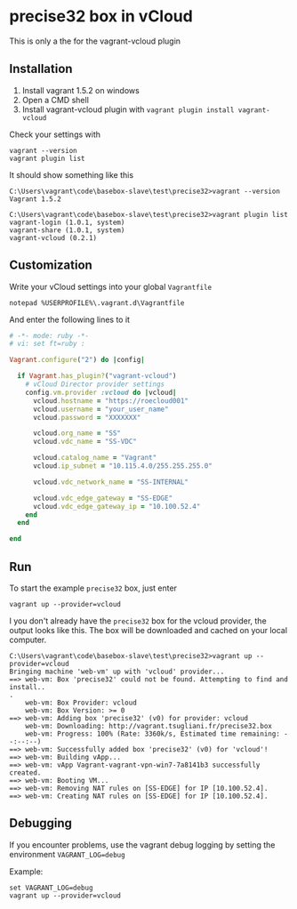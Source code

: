 # precise32 box in vCloud
This is only a the for the vagrant-vcloud plugin

## Installation
1. Install vagrant 1.5.2 on windows
2. Open a CMD shell
3. Install vagrant-vcloud plugin with `vagrant plugin install vagrant-vcloud`

Check your settings with

```
vagrant --version
vagrant plugin list
```

It should show something like this

```
C:\Users\vagrant\code\basebox-slave\test\precise32>vagrant --version
Vagrant 1.5.2

C:\Users\vagrant\code\basebox-slave\test\precise32>vagrant plugin list
vagrant-login (1.0.1, system)
vagrant-share (1.0.1, system)
vagrant-vcloud (0.2.1)
```


## Customization
Write your vCloud settings into your global `Vagrantfile`

```
notepad %USERPROFILE%\.vagrant.d\Vagrantfile
```

And enter the following lines to it

```ruby
# -*- mode: ruby -*-
# vi: set ft=ruby :

Vagrant.configure("2") do |config|

  if Vagrant.has_plugin?("vagrant-vcloud")
    # vCloud Director provider settings
    config.vm.provider :vcloud do |vcloud|
      vcloud.hostname = "https://roecloud001"
      vcloud.username = "your_user_name"
      vcloud.password = "XXXXXXX"

      vcloud.org_name = "SS"
      vcloud.vdc_name = "SS-VDC"

      vcloud.catalog_name = "Vagrant"
      vcloud.ip_subnet = "10.115.4.0/255.255.255.0"

      vcloud.vdc_network_name = "SS-INTERNAL"

      vcloud.vdc_edge_gateway = "SS-EDGE"
      vcloud.vdc_edge_gateway_ip = "10.100.52.4"
    end
  end

end
```


## Run
To start the example `precise32` box, just enter

```
vagrant up --provider=vcloud
```

I you don't already have the `precise32` box for the vcloud provider, the output looks like this.
The box will be downloaded and cached on your local computer.

```
C:\Users\vagrant\code\basebox-slave\test\precise32>vagrant up --provider=vcloud
Bringing machine 'web-vm' up with 'vcloud' provider...
==> web-vm: Box 'precise32' could not be found. Attempting to find and install..
.
    web-vm: Box Provider: vcloud
    web-vm: Box Version: >= 0
==> web-vm: Adding box 'precise32' (v0) for provider: vcloud
    web-vm: Downloading: http://vagrant.tsugliani.fr/precise32.box
    web-vm: Progress: 100% (Rate: 3360k/s, Estimated time remaining: --:--:--)
==> web-vm: Successfully added box 'precise32' (v0) for 'vcloud'!
==> web-vm: Building vApp...
==> web-vm: vApp Vagrant-vagrant-vpn-win7-7a8141b3 successfully created.
==> web-vm: Booting VM...
==> web-vm: Removing NAT rules on [SS-EDGE] for IP [10.100.52.4].
==> web-vm: Creating NAT rules on [SS-EDGE] for IP [10.100.52.4].
```


## Debugging
If you encounter problems, use the vagrant debug logging by setting the environment `VAGRANT_LOG=debug`

Example:

```
set VAGRANT_LOG=debug
vagrant up --provider=vcloud
```
